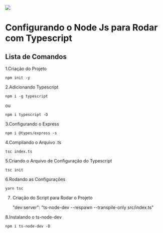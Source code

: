 ![](https://miro.medium.com/max/600/0*4pCcllFiOQ3FLo8h.png)


# Configurando o Node Js para Rodar com Typescript



## Lista de Comandos

1.Criação do Projeto

    npm init -y

2.Adicionando Typescript

    npm i -g typescript

ou

    npm i typescript -D

3.Configurando o Express

    npm i @types/express -s

4.Compilando o Arquivo .ts 

    tsc index.ts 

5.Criando o Arquivo de Configuração do Typescript 

    tsc init 

6.Rodando as Configurações

    yarn tsc

7. Criação do Script para Rodar o Projeto

    "dev:server": "ts-node-dev --respawn  --transpile-only src/index.ts"

8.Instalando o ts-node-dev

    npm i ts-node-dev -D    


